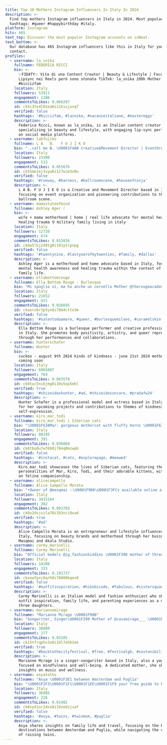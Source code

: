 ```yaml
---
title: Top 10 Mothers Instagram Influencers In Italy In 2024
description: >-
  Find top mothers Instagram influencers in Italy in 2024. Most popular
  hashtags: #queer #happybirthday #italy.
platform: Instagram
hits: 465
text_top: Discover the most popular Instagram accounts on inBeat.
text_bottom: >-
  Our database has 465 Instagram influencers like this in Italy for you to
  contact.
profiles:
  - username: la_snika
    fullname: FEDERICA RICCI
    bio: >-
      ✨FIDATY✨ Vita di una Content Creator | Beauty & Lifestyle | Faccio i
      Lipsync nei Reels però sono stonata TikTok: la_snika 200k Mother Of
      #biccizfam
    location: Italy
    followers: 53911
    engagement: 1286
    commentsToLikes: 0.066297
    id: ck5c3to4l01ea0i11kixjuxq7
    verified: false
    hashtags: '#biccizfam, #lasnika, #vacanzeitaliane, #eastereggs'
    description: >-
      Federica Ricci, known as la_snika, is an Italian content creator
      specializing in beauty and lifestyle, with engaging lip-sync performances
      on social media platforms.
  - username: labfujiko
    fullname: L A   B.   F U J I K O
    bio: "..call me B. \U0001F4AB Creative&Movement Director | EventOrganizer Founder @unagency_ @bballroomscene Legendary Pioneer Mother @iconichouseofninja Milan \U0001FA90"
    location: Italy
    followers: 23300
    engagement: 533
    commentsToLikes: 0.055676
    id: ck55mezej3syw0i117wim3x0u
    verified: false
    hashtags: '#runway, #harness, #ballroomscene, #houseofninja'
    description: >-
      L A B. F U J I K O is a Creative and Movement Director based in Italy,
      focusing on event organization and pioneering contributions to the
      ballroom scene.
  - username: mamastateofmind
    fullname: Ashley Ager ☾
    bio: >-
      wife + mama motherhood | home | real life advocate for mental health +
      healing trauma ⚲ military family living in italy
    location: Italy
    followers: 12720
    engagement: 674
    commentsToLikes: 0.015836
    id: ck0w5lkj248tg0i191ytcpnpg
    verified: false
    hashtags: '#twentynine, #lastyearofmytwenties, #family, #dallas'
    description: >-
      Ashley Ager is a motherhood and home advocate based in Italy, focusing on
      mental health awareness and healing trauma within the context of military
      family life.
  - username: ellabottomrouge
    fullname: Ella Bottom Rouge - Burlesque
    bio: "Mi spoglio sì, ma ho anche un cervello Mother @therougeacademy \U0001F3F3️‍\U0001F308\U0001F3F3️‍⚧️ Agency @wontymedia Art @its_bitchbox @wet.theshow \U0001F3C6 @ilmariomieliateatro"
    location: Italy
    followers: 21652
    engagement: 431
    commentsToLikes: 0.026695
    id: ckaorx6r3p5yx0i78m4ctto3m
    verified: false
    hashtags: '#salentodaamare, #queer, #burlesquemilano, #caramelskin'
    description: >-
      Ella Bottom Rouge is a burlesque performer and creative professional based
      in Italy. She promotes body positivity, artistry, and queer representation
      through her performances and collaborations.
  - username: hunterschafer
    fullname: Hunter
    bio: >-
      cuckoo - august 9th 2024 kinds of kindness - june 21st 2024 mother mary -
      coming soon
    location: Italy
    followers: 6965807
    engagement: 764
    commentsToLikes: 0.003578
    id: ck0tuc5ni6jmg0i19x5op5mhl
    verified: true
    hashtags: '#shiseidoxhunter, #ad, #shiseidosuncare, #pradafw24'
    description: >-
      Hunter Schafer is a professional model and actress based in Italy, known
      for her upcoming projects and contributions to themes of kindness and
      self-expression.
  - username: kiro_mar_todi
    fullname: kiro_mar_todi | Siberian cats
    bio: "\U0001F63AMar: gorgeous mothercat with fluffy horns \U0001F63AKiro: the cuddliest big boy \U0001F63ATodi: the cutest brown nose girl \U0001F63Akittens: here to make your heart melt \U0001F380"
    location: Italy
    followers: 88245
    engagement: 391
    commentsToLikes: 0.036068
    id: ck8tbo0u7wf6b0j784q0mzwpb
    verified: false
    hashtags: '#instacat, #cats, #explorepage, #meowed'
    description: >-
      Kiro_mar_todi showcases the lives of Siberian cats, featuring the
      personalities of Mar, Kiro, Todi, and their adorable kittens, with a focus
      on feline companionship.
  - username: alicecampello
    fullname: Alice Campello Morata
    bio: "•Owner of @masqmai ✨\U0001F9D6\U0001F3FC‍♀️ available online and at Sephora •Owner of @akala__studio ✨ •mother of four\U0001F9D2\U0001F3FC\U0001F9D2\U0001F3FC\U0001F466\U0001F3FC\U0001F476\U0001F3FB •Wife of @alvaromorata \U0001F48D ✨\U0001F447\U0001F3FB"
    location: Italy
    followers: 3415164
    engagement: 382
    commentsToLikes: 0.003703
    id: ck0u2dvjszla70i193nci9xad
    verified: true
    hashtags: '#ad'
    description: >-
      Alice Campello Morata is an entrepreneur and lifestyle influencer based in
      Italy, focusing on beauty brands and motherhood through her businesses
      Masqmai and Akala Studio.
  - username: carmy_marinelli
    fullname: Carmy Marinelli
    bio: "Official models @ig_fashionkiddies \U0001F380 mother of three girls \U0001F380 Helen, Samyra e Alisia \U0001F380 fashion lover"
    location: Italy
    followers: 14208
    engagement: 333
    commentsToLikes: 0.191737
    id: ckaowfpxc8qrh0i78800bqev8
    verified: false
    hashtags: '#outfitinspiration, #hibobicode, #fabulous, #sistersquad'
    description: >-
      Carmy Marinelli is an Italian model and fashion enthusiast who shares
      outfit inspiration, family life, and parenting experiences as a mother of
      three daughters.
  - username: mariannemirage
    fullname: "Marianne Mirage \U0001F98B"
    bio: "Songwriter, Singer\U0001F399 Mother of @casamirage___ \U0001F6D6 Yoga teacher to Stay Calm @yoga_mirage \U0001F9D8\U0001F3FB‍♀️"
    location: Italy
    followers: 38809
    engagement: 277
    commentsToLikes: 0.03285
    id: ck15tfrqphv3u0i19l7ehb1ee
    verified: true
    hashtags: '#backtothecityfestival, #free, #festivalgb, #sostenibilit'
    description: >-
      Marianne Mirage is a singer-songwriter based in Italy, also a yoga teacher
      focused on mindfulness and well-being. A dedicated mother, she shares
      insights on music and wellness.
  - username: asyatalks
    fullname: "Asya \U0001F3E1 between Amsterdam and Puglia"
    bio: "\U0001F1F3\U0001F1F1\U0001F1EE\U0001F1F9 your free guide to best places \U0001F476\U0001F3FC\U0001F476\U0001F3FC life of a twin mother collaborations: asyatalks@gmail.com"
    location: Italy
    followers: 36985
    engagement: 226
    commentsToLikes: 0.01402
    id: ck0vy41or24xx0i19zedzjvaf
    verified: false
    hashtags: '#asya, #twins, #twinmom, #puglia'
    description: >-
      Asya shares insights on family life and travel, focusing on the best
      destinations between Amsterdam and Puglia, while navigating the challenges
      of raising twins.
---
```


